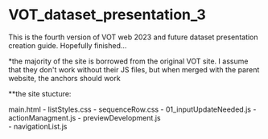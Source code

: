 # VOT_dataset_presentation_3
This is the fourth version of VOT web 2023 and future dataset presentation creation guide. Hopefully finished...


*the majority of the site is borrowed from the original VOT site. I assume that they don't work without their JS files, but when merged with the parent
website, the anchors should work

**the site stucture:

main.html  -  listStyles.css
           -  sequenceRow.css
           -  01_inputUpdateNeeded.js
           -  actionManagment.js
           -  previewDevelopment.js  
           -  navigationList.js
